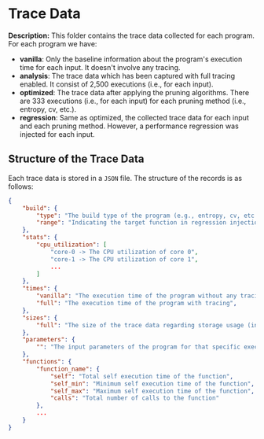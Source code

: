# Trace Data
**Description:** This folder contains the trace data collected for each program. For each program we have:
- **vanilla**: Only the baseline information about the program's execution time for each input. It doesn't involve any tracing.
- **analysis**: The trace data which has been captured with full tracing enabled. It consist of 2,500 executions (i.e., for each input).
- **optimized**: The trace data after applying the pruning algorithms. There are 333 executions (i.e., for each input) for each pruning method (i.e., entropy, cv, etc.).
- **regression**: Same as optimized, the collected trace data for each input and each pruning method. However, a performance regression was injected for each input.

## Structure of the Trace Data
Each trace data is stored in a ```JSON``` file. The structure of the records is as follows:
```json
{
    "build": {
        "type": "The build type of the program (e.g., entropy, cv, etc.)",
        "range": "Indicating the target function in regression injection (e.g., low-0, low-1, ..., medium-2, ..., high-4, etc.)"
    },
    "stats": {
        "cpu_utilization": [
            "core-0 -> The CPU utilization of core 0",
            "core-1 -> The CPU utilization of core 1",
            ...
        ]
    },
    "times": {
        "vanilla": "The execution time of the program without any tracing",
        "full": "The execution time of the program with tracing",
    },
    "sizes": {
        "full": "The size of the trace data regarding storage usage (in kilobytes)",
    },
    "parameters": {
        "": "The input parameters of the program for that specific execution",
    },
    "functions": {
        "function_name": {
            "self": "Total self execution time of the function",
            "self_min": "Minimum self execution time of the function",
            "self_max": "Maximum self execution time of the function",
            "calls": "Total number of calls to the function"
        },
        ...
    }
}
```